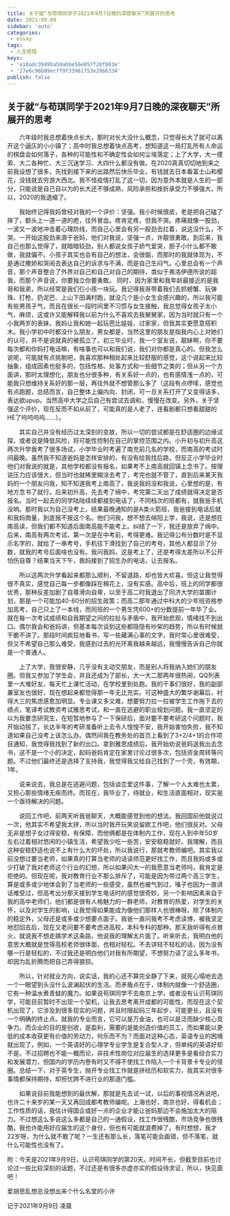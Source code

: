 ```yaml
---
title: 关于就“与苟琪同学于2021年9月7日晚的深夜聊天”所展开的思考
date: 2021-09-09
sidebar: 'auto'
categories:
 - essay
tags:
 - 人生感悟
keys: 
 - 'e10adc3949ba59abbe56e057f20f883e'
 - '27e6c96b89ecff9f33961753e29b6334' 
publish: false
---
```

## 关于就“与苟琪同学于2021年9月7日晚的深夜聊天”所展开的思考 
&emsp;&emsp;六年级时我总想着快点长大，那时对长大没什么概念，只觉得长大了就可以离开这个逼仄的小小镇了；高中时我总想着快点高考，想知道这一局打乱所有人命运的棋盘会如何落子，各种的可能性和不确定性会如何尘埃落定；上了大学，大一摸索、大二各种忙、大三沉迷学习、大四什么都没有做。在2020真真切切地到来之前我设想了很多，先找到接下来的出路然后快乐毕业，有钱就去日本看富士山和樱花，没钱就去穷游大西北。我不怪疫情打乱了这一切，因为意外本就是人生的一部分，只能说是自己自以为的长大还不够成熟，风险承担和挫折承受力不够强大，所以，2020的我退缩了。

&emsp;&emsp;我始终记得我妈曾经对我的一个评价：坚强。我小时候很皮，老是把自己磕了摔了，额头上一道一道的疤，往外冒血。疼肯定疼，但我不哭。疼痛就像一股劲，一波又一波地冲击着心理防线，而自己心里会有另一股劲去扛着，说这没什么，不哭。一开始这股劲来源于爸妈，他们对我说，坚强一点，许靓很勇敢。到后来，我自己也那么觉得了，就暗暗较劲，别人都说女孩子娇气爱哭，胆子小什么都不敢做，我就偏不。小孩子其实也会有自己的想法，会很倔，而那时的我就体现为，不是通过撒娇和哭闹去表达自己的诉求与不满，而是自己生闷气。心里总会有一个声音，那个声音整合了外界对自己和自己对自己的期待，类似于弗洛伊德所说的超我，而那个声音说，你要独立你要勇敢。
同时，因为家里和我年龄最接近的是我哥和我弟，所以经常是我们仨小孩一块玩。我记得我哥带着我们去抓螃蟹、玩弹珠、打枪、扔泥巴、上山下田满村跑，就没几个是小女生会感兴趣的，所以我可能有些男孩子气，而且在很长一段时间里不习惯与女生接触，我总觉得女孩子太小气、麻烦，这或许又能解释我以前为什么不喜欢去我舅舅家，因为当时就只有一个小我两岁的表妹，我妈让我和她一起玩芭比娃娃、过家家，但我其实更愿意搭积木。我小学初中时都没什么朋友，男女都是，当然这里的朋友是指我内心上对她们的认可，并不是说就真的被孤立了。初三毕业时，我一个室友说，靓妹啊，你不要每次都和你妈打电话嘛，有啥事也可以和我们说，我们对你都是真心的。但我怎么说呢，可能就有点挑剔吧，我喜欢那种相处起来比较舒服的感觉，这个说起来比较抽象，组成因素也挺多的，包括性格、处事方式和一些细节之类的；但从另一个方面讲，那时太理想化，朋友也分很多种，有关系好一点的，也有感情浅一点的，可能我只想维持关系好的那一层，再往外就不想管那么多了（这段有点啰嗦，感觉也有点跑题，总结而言，自己整体上偏内向、封闭，可一旦关系打开了又变得话多，表达欲upup。当然高中大学之后自己有尝试去调和，慢慢在改变。另外，关于坚强这个评价，现在反而不如从前了，可能真的是人老了，连看剧都只想看甜甜的HE了呜呜呜呜……）。

&emsp;&emsp;其实自己并没有经历过太深刻的变故，所以一切的尝试都是在舒适圈的边缘试探，或者说是降低风险，将可能性控制在自己的掌控范围之内。小升初与初升高这两次升学我考了很多场试，小学毕业时考遍了南充前几名的学校，而南高的考试时间最晚。虽然我不知道爸妈是怎样安排的，有没有给我找后路，但反正小学毕业时他们对我说的就是，其他学校都没有报名，如果考不上南高就回镇上念书了。按理说压力应该很大，但当时也就稀里糊涂去考了，考完也就不管了，直到后来某天我妈的一个朋友问我，知不知道我考上南高了，我说我妈没和我说，心里想的是，有地方念书了就行。后来初升高，先去考了绵中，考完第二天出了成绩就得决定是否报名。当时一起去的同学陆陆续续都接到电话了，不同档次的班都有，就我爸手机没响。那时我以为自己没考上，结果最晚通知的是A类火箭班，我爸接到电话后就和我妈商量，到底报不报这个名。他们问我，想不想去绵阳上学，我说，还是想在南高读，但我们都不知道后面南高能不能考上。纠结了一下，我还是放弃了绵中。后来，南高有两次考试，第一次是在中考前，考得更难。我记得公布分数时是不显示名字的，就给了一串考号，手机往下滑找到了自己的考号，其他人都显示了分数，就我的考号后面啥也没有。我问我妈，这是考上了，还是考得太差所以不公开怕伤自尊？结果当天下午，我妈接到了招生办的电话，让去报名。

&emsp;&emsp;所以这两次升学看起来都那么顺利，不留退路，却也皆大欢喜。但这让我觉得很不真实，感觉自己每一步都像踩在棉花上，没有实感。高中后，班上的同学都很优秀，那种反差加剧了自尊滑向自卑，以至于高二时我退出了同济大学的苗圃计划，那是一个可能加40-60分的招生政策；而高二那年通过中科大的少年班资格参加高考，自己只上了一本线，而同班的一个男生凭600+的分数提前一年毕了业。就在每一次考试成绩和自我期望之间的拉扯与矛盾中，我开始悲观，情绪找不到出口。偶尔我会和爸妈讲，但基本每次谈到这些都隐隐有吵架的趋势，所以有时候就干脆不讲了。那段时间疯狂地看书，写一些藏满心事的文字，我时常心里很难受，但又不希望自己那么难受，我感到过去的光环离我越来越远，我慢慢告诉自己你就是一个普通人。

&emsp;&emsp;上了大学，我很安静，几乎没有主动交朋友，而是别人将我纳入她们的朋友圈。但我又参加了学生会，并且还成为了部长，大一大二那两年很热闹，QQ列表里一大堆好友，每天忙上课忙活动，在学校里到处跑。我的干事们很好，我的副部兼室友也很好，现在想起来都觉得那一年无比充实。可这种盛大的繁华谢幕后，衬得大三的焦虑感愈加明显。专业课又多又难，想要努力拉一拉被学生工作拖下去的绩点，笔译考试教资考试雅思考试，和一直在逃避的职业规划问题。我一直坚定的以为我要念研究生，在短暂地参与了一下保研后，面对要不要考研这个问题时，我开始动摇了。长达半年的考研准备听上去令人惶惶不安，我开始害怕失败，我不知道如果自己没考上该怎么办。偶然间我在教务处的首页上看到了3+2/4+1的合作项目通知，我觉得我找到了新的出口。拿到雅思成绩后，我开始劝说爸妈送我出去念书，这不是一个小的决定，起码爸妈肯定在家里讨论过很多次，包括资金周转等问题。不过他们最终还是选择了支持我，我觉得我又给自己找到了一个壳，有效期，1年。

&emsp;&emsp;说来说去，我总是在逃避问题，包括谈恋爱这件事，了解一个人太难也太累，又担心那些情绪无疾而终。而现在，我毕业了，待就业，和生活直面相对，现实是一个亟待解决的问题。

&emsp;&emsp;说回工作吧，前两天听我爸聊天，大概能感觉到他的想法。我回国前他就说过一次，他其实不希望我太拼，所以当时我开玩笑说留欧工作吧，他们很反对。父母无非是想子女过得安稳，有保障，而他俩都是在体制内工作，现在人到中年50岁左右过着相对悠闲的小镇生活，希望我少吃一些苦，安安稳稳就好。我理解，而且这种安稳舒适也说不上有什么大的坏处，所以我说行，那就考教师编吧。其实我以前没想过要当老师，如果真的打算当老师的话读师范更好找工作，而且我妈或多或少打破了我对老师这个行业的幻想，所以如果问大一的我愿意当老师吗，我肯定是拒绝的。但现在呢，我对教育行业不那么排斥了，可能是因为带过两个高三学生，算是或多或少地体会到了当老师的一些感受，虽然也被气到过，嗓子也因为一直讲话难受过，但高考出分那天接到学生电话时的感觉很奇妙。另一个影响因素来自于我的高中老师们，他们都是很有人格魅力的一群老师，对教育的热爱，对学生的关怀，以及对学生的影响，让我觉得如果能成为像他们那样人也很棒呀。除了体制内的稳定外，父母还是或多或少想要点面子。我爸一直问我考不考虑读博，被我坚定地怼回去后，现在又老问要不要考虑进高校，本科专科的那种。那天我听得有点冒火，就说我不想走搞学术这条路，他说我的理解太片面了。听来听去，我明白他的意思大概就是觉得高校老师很体面，也相对轻松。不去讲轻不轻松的话，因为没有哪一行是轻松的，不过我还是明白他们对我有所期望，不想努力读了这么多年书，却因为乱折腾而把自己弄得狼狈。

&emsp;&emsp;所以，针对就业方向，说实话，我的心还不算完全静了下来，就死心塌地去选一个一眼望到头没什么波澜起伏的生活。而矛盾点在于，体制内就像一个舒适圈，它有一种温水煮青蛙的魔力。如果说苟琪同学不去南京上学，或者没有认识苟琪同学，可能目前暂时不出现一个契机，让我去思考离开成都的可能性，而现在这个契机出现了，它涉及到很多现实的问题，并且时限起码三年起步，可能更长，且没有一个明确的终止点。就我的专业而言，它可以是万金油，也可以是泛而缺少核心竞争力。而企业的目的是创收，是盈利，需要的是能创造价值的员工，而如果能以更低的成本收获更有价值的劳动力，何乐而不为？而面对这种心态，英语专业的困境就出现了，例如，一个英语好的心理学专业学生是复合型人才，但单纯的英语好却不是。不过招聘也不能一概而论，非技术性岗位对应届生的选择更多是看综合实力和发展潜力，但国内的学历内卷有时又不得不使找工作陷入一个卡背景卡专业的怪圈。总结一下，对于英专生，抛开专业找工作就是拼经历和软实力，我其实对很多事情都保持期待，却担忧跨不进行业的那道门槛。

&emsp;&emsp;如果说目前我能想到的最优解，那就是先去试一试，以后的事视情况再说吧，也许二十来岁的某一天又再回成都考教师编呢。上海也好，南京也好，得看机会；工作性质的话，我估计得国企或好一点的企业才能让爸妈那边不会施加太大的阻力。不过想这么多说这么多都是自己的一通假设，找工作很残酷，市场竞争也很残酷，我也许能用好应届生的这个身份，但也有可能就浪费掉了。有时想想，我才22岁呀，为什么就不敢了呢？一生还有那么长，落笔可能会画错，但不落笔，就什么可能性也没有了。


附：今天是2021年9月9日，认识苟琪同学的第20天。时间不长，但截至目前也讨论过一些比较深刻的话题，不过还是有很多亦虚亦实的假设待求证，所以，快见面吧！




爱胡思乱想总没想出来个什么名堂的小许

记于2021年9月9日 凌晨

